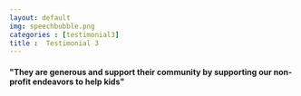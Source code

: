 ```yaml
---
layout: default
img: speechbubble.png
categories : [testimonial3]
title :  Testimonial 3
---
```


#### "They are generous and support their community by supporting our non-profit endeavors to help kids"
